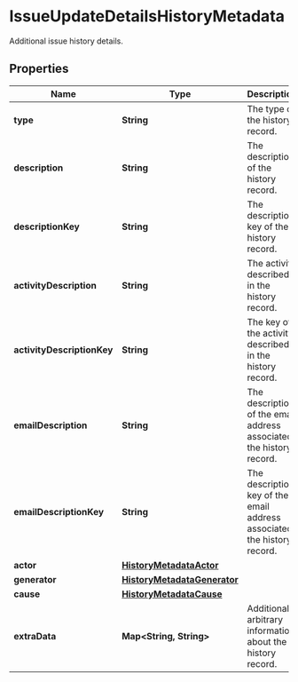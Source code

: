 

# IssueUpdateDetailsHistoryMetadata

Additional issue history details.

## Properties

| Name | Type | Description | Notes |
|------------ | ------------- | ------------- | -------------|
|**type** | **String** | The type of the history record. |  [optional] |
|**description** | **String** | The description of the history record. |  [optional] |
|**descriptionKey** | **String** | The description key of the history record. |  [optional] |
|**activityDescription** | **String** | The activity described in the history record. |  [optional] |
|**activityDescriptionKey** | **String** | The key of the activity described in the history record. |  [optional] |
|**emailDescription** | **String** | The description of the email address associated the history record. |  [optional] |
|**emailDescriptionKey** | **String** | The description key of the email address associated the history record. |  [optional] |
|**actor** | [**HistoryMetadataActor**](HistoryMetadataActor.md) |  |  [optional] |
|**generator** | [**HistoryMetadataGenerator**](HistoryMetadataGenerator.md) |  |  [optional] |
|**cause** | [**HistoryMetadataCause**](HistoryMetadataCause.md) |  |  [optional] |
|**extraData** | **Map&lt;String, String&gt;** | Additional arbitrary information about the history record. |  [optional] |



